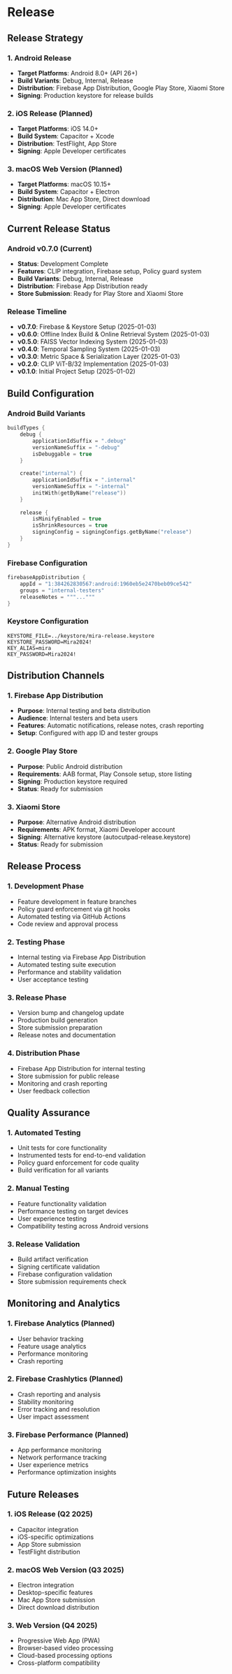 # Release

## Release Strategy

### 1. **Android Release**
- **Target Platforms**: Android 8.0+ (API 26+)
- **Build Variants**: Debug, Internal, Release
- **Distribution**: Firebase App Distribution, Google Play Store, Xiaomi Store
- **Signing**: Production keystore for release builds

### 2. **iOS Release** (Planned)
- **Target Platforms**: iOS 14.0+
- **Build System**: Capacitor + Xcode
- **Distribution**: TestFlight, App Store
- **Signing**: Apple Developer certificates

### 3. **macOS Web Version** (Planned)
- **Target Platforms**: macOS 10.15+
- **Build System**: Capacitor + Electron
- **Distribution**: Mac App Store, Direct download
- **Signing**: Apple Developer certificates

## Current Release Status

### Android v0.7.0 (Current)
- **Status**: Development Complete
- **Features**: CLIP integration, Firebase setup, Policy guard system
- **Build Variants**: Debug, Internal, Release
- **Distribution**: Firebase App Distribution ready
- **Store Submission**: Ready for Play Store and Xiaomi Store

### Release Timeline
- **v0.7.0**: Firebase & Keystore Setup (2025-01-03)
- **v0.6.0**: Offline Index Build & Online Retrieval System (2025-01-03)
- **v0.5.0**: FAISS Vector Indexing System (2025-01-03)
- **v0.4.0**: Temporal Sampling System (2025-01-03)
- **v0.3.0**: Metric Space & Serialization Layer (2025-01-03)
- **v0.2.0**: CLIP ViT-B/32 Implementation (2025-01-03)
- **v0.1.0**: Initial Project Setup (2025-01-02)

## Build Configuration

### Android Build Variants
```kotlin
buildTypes {
    debug {
        applicationIdSuffix = ".debug"
        versionNameSuffix = "-debug"
        isDebuggable = true
    }
    
    create("internal") {
        applicationIdSuffix = ".internal"
        versionNameSuffix = "-internal"
        initWith(getByName("release"))
    }
    
    release {
        isMinifyEnabled = true
        isShrinkResources = true
        signingConfig = signingConfigs.getByName("release")
    }
}
```

### Firebase Configuration
```kotlin
firebaseAppDistribution {
    appId = "1:384262830567:android:1960eb5e2470beb09ce542"
    groups = "internal-testers"
    releaseNotes = """..."""
}
```

### Keystore Configuration
```properties
KEYSTORE_FILE=../keystore/mira-release.keystore
KEYSTORE_PASSWORD=Mira2024!
KEY_ALIAS=mira
KEY_PASSWORD=Mira2024!
```

## Distribution Channels

### 1. **Firebase App Distribution**
- **Purpose**: Internal testing and beta distribution
- **Audience**: Internal testers and beta users
- **Features**: Automatic notifications, release notes, crash reporting
- **Setup**: Configured with app ID and tester groups

### 2. **Google Play Store**
- **Purpose**: Public Android distribution
- **Requirements**: AAB format, Play Console setup, store listing
- **Signing**: Production keystore required
- **Status**: Ready for submission

### 3. **Xiaomi Store**
- **Purpose**: Alternative Android distribution
- **Requirements**: APK format, Xiaomi Developer account
- **Signing**: Alternative keystore (autocutpad-release.keystore)
- **Status**: Ready for submission

## Release Process

### 1. **Development Phase**
- Feature development in feature branches
- Policy guard enforcement via git hooks
- Automated testing via GitHub Actions
- Code review and approval process

### 2. **Testing Phase**
- Internal testing via Firebase App Distribution
- Automated testing suite execution
- Performance and stability validation
- User acceptance testing

### 3. **Release Phase**
- Version bump and changelog update
- Production build generation
- Store submission preparation
- Release notes and documentation

### 4. **Distribution Phase**
- Firebase App Distribution for internal testing
- Store submission for public release
- Monitoring and crash reporting
- User feedback collection

## Quality Assurance

### 1. **Automated Testing**
- Unit tests for core functionality
- Instrumented tests for end-to-end validation
- Policy guard enforcement for code quality
- Build verification for all variants

### 2. **Manual Testing**
- Feature functionality validation
- Performance testing on target devices
- User experience testing
- Compatibility testing across Android versions

### 3. **Release Validation**
- Build artifact verification
- Signing certificate validation
- Firebase configuration validation
- Store submission requirements check

## Monitoring and Analytics

### 1. **Firebase Analytics** (Planned)
- User behavior tracking
- Feature usage analytics
- Performance monitoring
- Crash reporting

### 2. **Firebase Crashlytics** (Planned)
- Crash reporting and analysis
- Stability monitoring
- Error tracking and resolution
- User impact assessment

### 3. **Firebase Performance** (Planned)
- App performance monitoring
- Network performance tracking
- User experience metrics
- Performance optimization insights

## Future Releases

### 1. **iOS Release** (Q2 2025)
- Capacitor integration
- iOS-specific optimizations
- App Store submission
- TestFlight distribution

### 2. **macOS Web Version** (Q3 2025)
- Electron integration
- Desktop-specific features
- Mac App Store submission
- Direct download distribution

### 3. **Web Version** (Q4 2025)
- Progressive Web App (PWA)
- Browser-based video processing
- Cloud-based processing options
- Cross-platform compatibility
